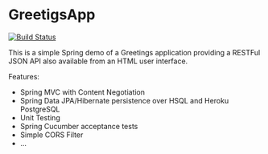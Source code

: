 GreetigsApp
===========

[![Build Status](https://travis-ci.org/rogargon/springmvc-html.svg?branch=master)](https://travis-ci.org/rogargon/springmvc-html)

This is a simple Spring demo of a Greetings application providing a RESTFul JSON API also available from an HTML user interface. 

Features:

* Spring MVC with Content Negotiation
* Spring Data JPA/Hibernate persistence over HSQL and Heroku PostgreSQL
* Unit Testing
* Spring Cucumber acceptance tests
* Simple CORS Filter
* ...
